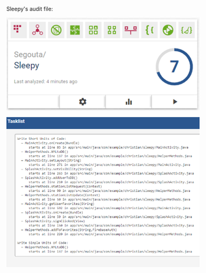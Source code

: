 Sleepy's audit file:

![rank](https://github.com/Segouta/Sleepy/blob/master/doc/rank.PNG)

![tasklist](https://github.com/Segouta/Sleepy/blob/master/doc/tasklist.PNG)